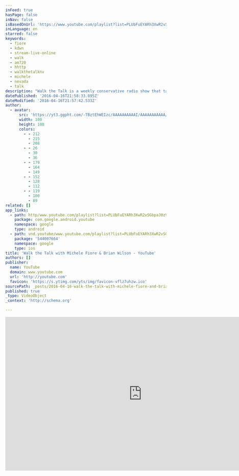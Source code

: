 ```yaml
---
inFeed: true
hasPage: false
inNav: false
isBasedOnUrl: 'https://www.youtube.com/playlist?list=PLUbFuEYARh3XwR2vSGbpaJ0zVcfvz7JVT'
inLanguage: en
starred: false
keywords:
  - fiore
  - kdwn
  - stream-live-online
  - walk
  - am720
  - hhttp
  - walkthetalknv
  - michele
  - nevada
  - talk
description: "Walk the Talk is a weekly conservative radio show that takes a look inside what's really going on in Nevada politics. Tune in every Saturday at 9:00am AM720 ..."
datePublished: '2016-04-16T21:58:33.895Z'
dateModified: '2016-04-16T21:57:42.533Z'
author:
  - avatar:
      src: 'https://yt3.ggpht.com/-TBztEhWEIzc/AAAAAAAAAAI/AAAAAAAAAAA/gIYSLNaPt5c/s100-c-k-no-rj-c0xffffff/photo.jpg'
      width: 100
      height: 100
      colors:
        - - 212
          - 215
          - 208
        - - 26
          - 30
          - 36
        - - 179
          - 164
          - 149
        - - 152
          - 128
          - 112
        - - 119
          - 100
          - 89
related: []
app_links:
  - path: http/www.youtube.com/playlist?list=PLUbFuEYARh3XwR2vSGbpaJ0zVcfvz7JVT
    package: com.google.android.youtube
    namespace: google
    type: android
  - path: vnd.youtube/www.youtube.com/playlist?list=PLUbFuEYARh3XwR2vSGbpaJ0zVcfvz7JVT
    package: '544007664'
    namespace: google
    type: ios
title: 'Walk the Talk with Michele Fiore & Brian Wilson - YouTube'
authors: []
publisher:
  name: YouTube
  domain: www.youtube.com
  url: 'http://youtube.com'
  favicon: 'https://s.ytimg.com/yts/img/favicon-vflz7uhzw.ico'
sourcePath: _posts/2016-04-16-walk-the-talk-with-michele-fiore-and-brian-wilson-youtube.md
published: true
_type: VideoObject
_context: 'http://schema.org'

---
```

<iframe src="https://cdn.embedly.com/widgets/media.html?src=http%3A%2F%2Fwww.youtube.com%2Fembed%2Fvideoseries%3Flist%3DPLUbFuEYARh3XwR2vSGbpaJ0zVcfvz7JVT&amp;url=https%3A%2F%2Fwww.youtube.com%2Fplaylist%3Flist%3DPLUbFuEYARh3XwR2vSGbpaJ0zVcfvz7JVT&amp;image=https%3A%2F%2Fi.ytimg.com%2Fvi%2FPqGjTzOCid4%2Fmqdefault.jpg&amp;key=b7d04c9b404c499eba89ee7072e1c4f7&amp;type=text%2Fhtml&amp;schema=youtube" width="853" height="480" scrolling="no" frameborder="0" allowfullscreen="allowfullscreen" style=""></iframe>